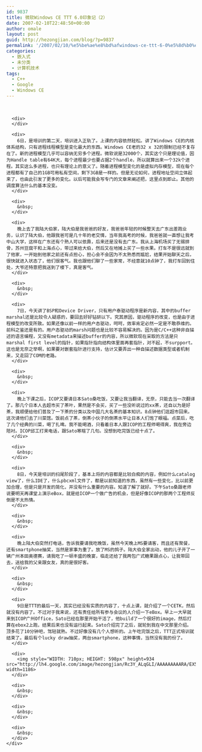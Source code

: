 ```yaml
---
id: 9837
title: 微软Windows CE TTT 6.0印象记（2）
date: 2007-02-10T22:48:50+00:00
author: omale
layout: post
guid: http://hezongjian.com/blog/?p=9837
permalink: '/2007/02/10/%e5%be%ae%e8%bd%afwindows-ce-ttt-6-0%e5%8d%b0%e8%b1%a1%e8%ae%b0%ef%bc%882%ef%bc%89/'
categories:
  - 嵌入式
  - 未分类
  - 计算机技术
tags:
  - C++
  - Google
  - Windows CE
---
```

<meta content="MSHTML 6.00.5730.11" name=GENERATOR>

<body leftMargin=3 topMargin=2>

<div>
  <div>
    <div>
      <div>
        &nbsp;
      </div>
      
      <div>
      </div>
      
      <div>
        6日，是培训的第二天，培训进入正轨了。上课的内容依然轻松。讲了Windows CE的内核体系结构，只有进程线程模型是变化最大的东西。Windows CE老的32 x 32的限制已经不复存在了。新的进程模型几乎可以容纳无穷多个进程。微软说是32000个，其实这个只是理论值，因为Handle table有64K大，每个进程最少也要占据2个handle，所以就算出来一个32k个进程。其实这么多进程，也只有理论上的意义了。随着进程模型变化的是虚拟内存模型，现在每个进程都有了自己的1GB可用私有空间，剩下3GB是一样的。但是无论如何，进程地址空间立体起来了，也由此引发了更多的变化。以后可能我会写专门的文章来阐述把，这里点到即止。其他的调度算法什么的基本没变。
      </div>
      
      <div>
        &nbsp;
      </div>
      
      <div>
        晚上去了我陆大伯家，陆大伯是我爸爸的好友，我爸爸年轻的时候整天去广东出差跑业务，认识了陆大伯，他跟我爸可是几十年的老交情，当年我高考的时候，我爸爸就一直想让我考中山大学，这样在广东还有个熟人可以依靠，后来还是没有去广东。我从上海机场买了无锡排骨，苏州豆腐干和上海点心，带过来给大伯，然后又在地摊上买了一些水果。打车不是很远就到了他家，一开始到他家之前还有点担心，担心会不会因为不太熟悉而尴尬，结果开始聊天之后，很快就进入状态了，他们很客气。我也跟他们聊了一些家常，不经意就10点钟了，我打车回到住处，大爷还特意把我送到了楼下，真是客气。
      </div>
      
      <div>
        &nbsp;
      </div>
      
      <div>
        7日，今天讲了BSP和Device Driver，只有用户泰驱动程序是新内容，其中的buffer marshal还是比较令人疑惑的，要回去好好钻研以下。究其原因，驱动程序的改变，也是由于进程模型的改变所致。如果还像以前一样的用户态驱动，呵呵，效率肯定必然一定是不敢恭维的。前科之鉴还是有的。用户态驱动的marsh问题也是比较不容易解决的。因为是C/C++这种非自描述的语言编程，又没有metadata来描述buffer的内容，所以微软现在采取的方法是只marshal first level的指针，如果指针指向结构体里面再套指针，对不起，不surpport。这也是无奈之举啊，如果要对嵌套指针进行支持，估计又要弄出一种自描述数据类型或者机制来，又走回了COM的老路。
      </div>
      
      <div>
        &nbsp;
      </div>
      
      <div>
        晚上下课之后，ICOP又要请日本Sato桑吃饭，又要让我当翻译，无奈，只能去当一次翻译了。那几个日本人去超市买了茶叶，果然是不会买，买了一些没听说过的xx茶，还自以为是好茶，我顺便给他们普及了一下茶的分类以及中国几大名茶的基本知识。8点钟他们逛超市回来。这次请他们去了川菜馆。饭前点了茶，倒茶小伙子的倒茶水平让日本人们饱了眼福。点菜后，吃了几个经典的川菜，喝了扎啤。我不能喝酒，只看着日本人跟ICOP的工程师喝得爽，我在旁边陪衬。ICOP邱工打来电话，跟Sato寒暄了几句。没想到吃完饭已经十点了。
      </div>
      
      <div>
        &nbsp;
      </div>
      
      <div>
        8日，今天是培训的扫尾阶段了，基本上将的内容都是比较白痴的内容，例如什么catalog view了，什么IDE了，什么pbcxml文件了，都是以前知道的东西，虽然有一些变化，比以前更加合理，但是只是开发的简化，并没有什么重要的内容。知道了解了就好。下午Sato桑跟老师说要明天再课堂上演示eBox，就是给ICOP一个做广告的机会，但是好像ICOP的那两个工程师反倒是不太热情。
      </div>
      
      <div>
        &nbsp;
      </div>
      
      <div>
        晚上陆大伯突然打电话，告诉我要请我吃晚饭，虽然今天晚上MS要请客，而且还有聚餐，还有smartphone抽奖，当然是家事为重了。放了MS的鸽子。陆大伯全家出动，他的儿子开了一辆广州本田奥德赛，请我吃了一顿丰盛的晚宴，临走还给了我两包广式糖果跟点心，让我带回去，送给我的父亲跟女友，真的是很好客。
      </div>
      
      <div>
        &nbsp;
      </div>
      
      <div>
        9日是TTT的最后一天，其实已经没有实质的内容了，十点上课，就介绍了一个CETK，然后就没有内容了。不过对于我来说，还有责任给所有参与会议的人介绍一下eBox。早上一大早就来到ICOP广州Office，Sato已经在那里开始干活了，他build了一个很好的image，然后打算在ebox2上跑，结果后来也没有运行起来。Sato介绍完了之后，就轮到我在中文那里介绍。顶多花了10分钟吧，驾轻就熟。不过好像没有几个人想听的。上午吃完饭之后，TTT正式培训就结束了。最后有个lucky draw抽奖，两台smartphone，这种事情，当然没有我的份了。
      </div>
      
      <div>
        <img style="WIDTH: 710px; HEIGHT: 598px" height=934 src="http://lh4.google.com/image/hezongjian/Rc3Y_ALqGLI/AAAAAAAAARA/EX5uKC7nKjY/CIMG0500.JPG" width=1186>
      </div>
      
      <div>
        &nbsp;
      </div>
      
      <div>
        &nbsp;
      </div>
      
      <div>
        &nbsp;
      </div>
    </div>
  </div>
</div>